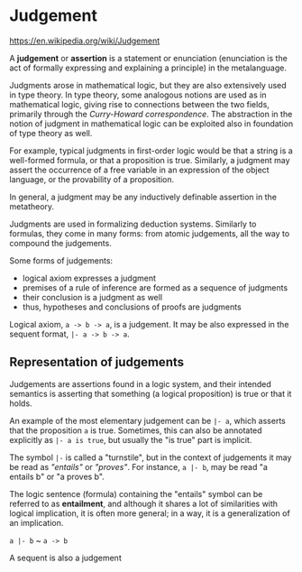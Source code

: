 # Judgement


https://en.wikipedia.org/wiki/Judgement

A **judgement** or **assertion** is a statement or enunciation (enunciation is the act of formally expressing and explaining a principle) in the metalanguage.

Judgments arose in mathematical logic, but they are also extensively used in type theory. In type theory, some analogous notions are used as in mathematical logic, giving rise to connections between the two fields, primarily through the *Curry-Howard correspondence*. The abstraction in the notion of judgment in mathematical logic can be exploited also in foundation of type theory as well.

For example, typical judgments in first-order logic would be that a string is a well-formed formula, or that a proposition is true. Similarly, a judgment may assert the occurrence of a free variable in an expression of the object language, or the provability of a proposition.

In general, a judgment may be any inductively definable assertion in the metatheory.

Judgments are used in formalizing deduction systems. Similarly to formulas, they come in many forms: from atomic judgements, all the way to compound the judgements.

Some forms of judgements:
- logical axiom expresses a judgment
- premises of a rule of inference are formed as a sequence of judgments
- their conclusion is a judgment as well
- thus, hypotheses and conclusions of proofs are judgments

Logical axiom, `a -> b -> a`, is a judgement. It may be also expressed in the sequent format, `|- a -> b -> a`.


## Representation of judgements

Judgements are assertions found in a logic system, and their intended semantics is asserting that something (a logical proposition) is true or that it holds.

An example of the most elementary judgement can be `|- a`, which asserts that the proposition `a` is true. Sometimes, this can also be annotated explicitly as `|- a is true`, but usually the "is true" part is implicit.

The symbol `|-` is called a "turnstile", but in the context of judgements it may be read as *"entails"* or *"proves"*. For instance, `a |- b`, may be read "a entails b" or "a proves b".

The logic sentence (formula) containing the "entails" symbol can be referred to as **entailment**, and although it shares a lot of similarities with logical implication, it is often more general; in a way, it is a generalization of an implication.

`a |- b` ~ `a -> b`

A sequent is also a judgement
